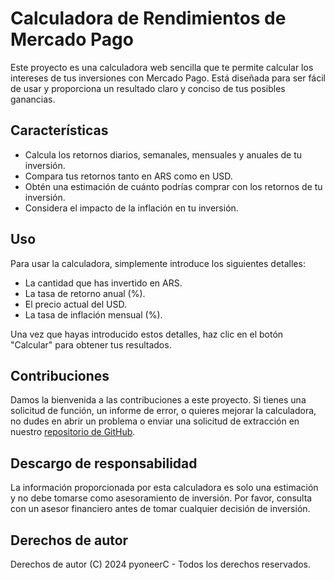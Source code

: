 # Calculadora de Rendimientos de Mercado Pago

Este proyecto es una calculadora web sencilla que te permite calcular los intereses de tus inversiones con Mercado Pago. Está diseñada para ser fácil de usar y proporciona un resultado claro y conciso de tus posibles ganancias.

## Características

- Calcula los retornos diarios, semanales, mensuales y anuales de tu inversión.
- Compara tus retornos tanto en ARS como en USD.
- Obtén una estimación de cuánto podrías comprar con los retornos de tu inversión.
- Considera el impacto de la inflación en tu inversión.

## Uso

Para usar la calculadora, simplemente introduce los siguientes detalles:

- La cantidad que has invertido en ARS.
- La tasa de retorno anual (%).
- El precio actual del USD.
- La tasa de inflación mensual (%).

Una vez que hayas introducido estos detalles, haz clic en el botón "Calcular" para obtener tus resultados.

## Contribuciones

Damos la bienvenida a las contribuciones a este proyecto. Si tienes una solicitud de función, un informe de error, o quieres mejorar la calculadora, no dudes en abrir un problema o enviar una solicitud de extracción en nuestro [repositorio de GitHub](https://github.com/pyoneerC/intereses-mercado-pago).

## Descargo de responsabilidad

La información proporcionada por esta calculadora es solo una estimación y no debe tomarse como asesoramiento de inversión. Por favor, consulta con un asesor financiero antes de tomar cualquier decisión de inversión.

## Derechos de autor

Derechos de autor (C) 2024 pyoneerC - Todos los derechos reservados.
